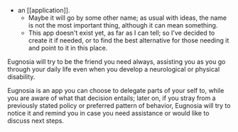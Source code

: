 - an [[application]].
  - Maybe it will go by some other name; as usual with ideas, the name is not the most important thing, although it can mean something.
  - This app doesn't exist yet, as far as I can tell; so I've decided to create it if needed, or to find the best alternative for those needing it and point to it in this place.

Eugnosia will try to be the friend you need always, assisting you as you go through your daily life even when you develop a neurological or physical disability.

Eugnosia is an app you can choose to delegate parts of your self to, while you are aware of what that decision entails; later on, if you stray from a previously stated policy or preferred pattern of behavior, Eugnosia will try to notice it and remind you in case you need assistance or would like to discuss next steps.